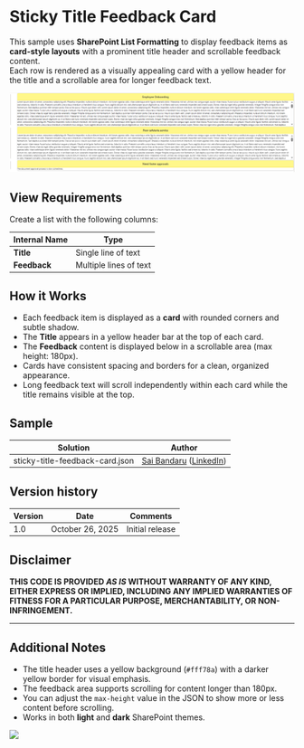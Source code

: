 # Sticky Title Feedback Card

This sample uses **SharePoint List Formatting** to display feedback items as **card-style layouts** with a prominent title header and scrollable feedback content.  
Each row is rendered as a visually appealing card with a yellow header for the title and a scrollable area for longer feedback text.

![screenshot of the sample](assets/screenshot.png)

## View Requirements

Create a list with the following columns:

| Internal Name   | Type               |
|-----------------|--------------------|
| **Title**       | Single line of text|
| **Feedback**    | Multiple lines of text |

## How it Works

- Each feedback item is displayed as a **card** with rounded corners and subtle shadow.
- The **Title** appears in a yellow header bar at the top of each card.
- The **Feedback** content is displayed below in a scrollable area (max height: 180px).
- Cards have consistent spacing and borders for a clean, organized appearance.
- Long feedback text will scroll independently within each card while the title remains visible at the top.

## Sample

Solution|Author
--------|---------
sticky-title-feedback-card.json | [Sai Bandaru](https://github.com/saiiiiiii) ([LinkedIn](https://www.linkedin.com/in/sai-bandaru-97a946153/))

## Version history

Version|Date|Comments
-------|----|--------
1.0|October 26, 2025|Initial release

## Disclaimer
**THIS CODE IS PROVIDED *AS IS* WITHOUT WARRANTY OF ANY KIND, EITHER EXPRESS OR IMPLIED, INCLUDING ANY IMPLIED WARRANTIES OF FITNESS FOR A PARTICULAR PURPOSE, MERCHANTABILITY, OR NON-INFRINGEMENT.**

---

## Additional Notes

- The title header uses a yellow background (`#fff78a`) with a darker yellow border for visual emphasis.
- The feedback area supports scrolling for content longer than 180px.
- You can adjust the `max-height` value in the JSON to show more or less content before scrolling.
- Works in both **light** and **dark** SharePoint themes.

<img src="https://pnptelemetry.azurewebsites.net/list-formatting/view-samples/sticky-title-feedback-card" />